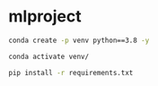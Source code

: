 # mlproject

```bash
conda create -p venv python==3.8 -y
````


```bash
conda activate venv/
````

```bash
pip install -r requirements.txt
````